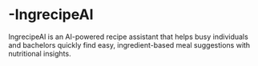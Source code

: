 # -IngrecipeAI
IngrecipeAI is an AI-powered recipe assistant that helps busy individuals and bachelors quickly find easy, ingredient-based meal suggestions with nutritional insights.
